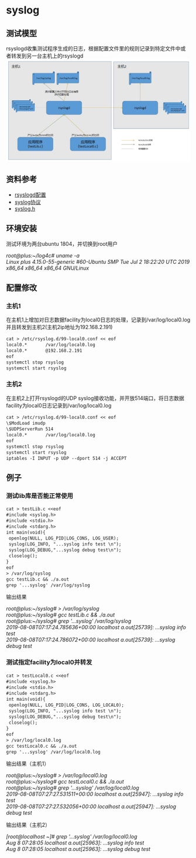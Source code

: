 
# syslog  

## 测试模型  

rsyslogd收集测试程序生成的日志，根据配置文件里的规则记录到特定文件中或者转发到另一台主机上的rsyslogd  
![rsyslogArchitecture.jpg](rsyslogArchitecture.jpg)  

## 资料参考  

* [rsyslogd配置](https://www.rsyslog.com/doc/v8-stable/configuration/index.html)  
* [syslog协议](https://tools.ietf.org/html/rfc5424)  
* [syslog.h](http://www.man7.org/linux/man-pages/man3/syslog.3.html)  

## 环境安装  

测试环境为两台ubuntu 1804，并切换到root用户  

*root@plus:~/log4c# uname -a  
Linux plus 4.15.0-55-generic #60-Ubuntu SMP Tue Jul 2 18:22:20 UTC 2019 x86_64 x86_64 x86_64 GNU/Linux*   

## 配置修改  
### 主机1  

在主机1上增加对日志数据facility为local0日志的处理，记录到/var/log/local0.log并且转发到主机2(主机2ip地址为192.168.2.191)  

```
cat > /etc/rsyslog.d/99-local0.conf << eof
local0.*       /var/log/local0.log
local0.*       @192.168.2.191
eof
systemctl stop rsyslog
systemctl start rsyslog
```  

### 主机2  

在主机2上打开rsyslogd的UDP syslog接收功能，并开放514端口，将日志数据facility为local0日志记录到/var/log/local0.log  

```
cat > /etc/rsyslog.d/99-local0.conf << eof
\$ModLoad imudp
\$UDPServerRun 514
local0.*       /var/log/local0.log
eof
systemctl stop rsyslog
systemctl start rsyslog
iptables -I INPUT -p UDP --dport 514 -j ACCEPT
```  

## 例子  

### 测试lib库是否能正常使用  

```
cat > testLib.c <<eof
#include <syslog.h>
#include <stdio.h>
#include <stdarg.h>
int main(void){
 openlog(NULL, LOG_PID|LOG_CONS, LOG_USER);
 syslog(LOG_INFO, "...syslog info test \n");
 syslog(LOG_DEBUG,"...syslog debug test\n");
 closelog();
}
eof
> /var/log/syslog
gcc testLib.c && ./a.out
grep '...syslog' /var/log/syslog

```  

输出结果  

*root@plus:~/syslog# > /var/log/syslog*  
*root@plus:~/syslog# gcc testLib.c && ./a.out*  
*root@plus:~/syslog# grep '...syslog' /var/log/syslog*  
*2019-08-08T07:17:24.785636+00:00 localhost a.out[25739]: ...syslog info test*  
*2019-08-08T07:17:24.786072+00:00 localhost a.out[25739]: ...syslog debug test*  

### 测试指定facility为local0并转发  

```
cat > testLocal0.c <<eof
#include <syslog.h>
#include <stdio.h>
#include <stdarg.h>
int main(void){
 openlog(NULL, LOG_PID|LOG_CONS, LOG_LOCAL0);
 syslog(LOG_INFO, "...syslog info test \n");
 syslog(LOG_DEBUG,"...syslog debug test\n");
 closelog();
}
eof
> /var/log/local0.log
gcc testLocal0.c && ./a.out
grep '...syslog' /var/log/local0.log

```  

输出结果（主机1）  

*root@plus:~/syslog# > /var/log/local0.log*  
*root@plus:~/syslog# gcc testLocal0.c && ./a.out*  
*root@plus:~/syslog# grep '...syslog' /var/log/local0.log*  
*2019-08-08T07:27:27.531511+00:00 localhost a.out[25947]: ...syslog info test*  
*2019-08-08T07:27:27.532056+00:00 localhost a.out[25947]: ...syslog debug test*  

输出结果（主机2）  

*[root@localhost ~]# grep '...syslog' /var/log/local0.log*  
*Aug  8 07:28:05 localhost a.out[25963]: ...syslog info test*  
*Aug  8 07:28:05 localhost a.out[25963]: ...syslog debug test*  
